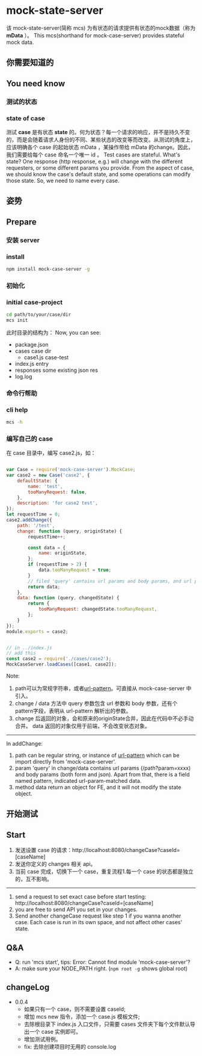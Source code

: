 # mock-state-server
该 mock-state-server(简称 mcs) 为有状态的请求提供有状态的mock数据（称为 **mData** ）。
This mcs(shorthand for mock-case-server) provides stateful mock data.

## 你需要知道的
## You need know
### 测试的状态
### state of case
测试 **case** 是有状态 **state** 的。何为状态？每一个请求的响应，并不是持久不变的，而是会随着请求人身份的不同、某些状态的改变等而改变。从测试的角度上，应该明确各个 case 的起始状态 mData ，某操作带给 mData 的change。因此，我们需要给每个 case 命名一个唯一 id 。
Test cases are stateful. What's state? One response (http response, e.g.) will change with the different requesters, or some different params you provide. From the aspect of case, we should know the case's default state, and some operations can modify those state. So, we need to name every case.

## 姿势
## Prepare
### 安装 server
### install
```bash
npm install mock-case-server -g
```

### 初始化
### initial case-project
```bash
cd path/to/your/case/dir
mcs init
```
此时目录的结构为：
Now, you can see:
- package.json
- cases case dir
    - case1.js case-test
- index.js entry
- responses some existing json res
- log.log 


### 命令行帮助
### cli help
```bash
mcs -h
```

### 编写自己的 case
在 case 目录中，编写 case2.js，如：
```js

var Case = require('mock-case-server').MockCase;
var case2 = new Case('case2', {
    defaultState: {
        name: 'test',
        tooManyRequest: false,
    },
    description: 'for case2 test',
});
let requestTime = 0;
case2.addChange({
    path: '/test',
    change: function (query, originState) {
        requestTime++;

        const data = {
            name: originState,
        };
        if (requestTime > 2) {
            data.tooManyRequest = true;
        }
        // filed 'query' cantains url params and body params, and url pattern 
        return data;
    },
    data: function (query, changedState) {
        return {
            tooManyRequest: changedState.tooManyRequest,
        };
    }
});
module.exports = case2;


// in ../index.js
// add this
const case2 = require('./cases/case2');
MockCaseServer.loadCases([case1, case2]);
```
Note: 
1. path可以为常规字符串，或者[url-pattern](https://www.npmjs.com/package/url-pattern)。可直接从 mock-case-server 中引入。
2. change / data 方法中 query 参数包含 url 参数和 body 参数，还有个 pattern字段，表明从 url-pattern 解析出的参数。
3. change 后返回的对象，会和原来的originState合并，因此在代码中不必手动合并。 data 返回的对象仅用于前端，不会改变状态对象。

___
In addChange:
1. path can be regular string, or instance of [url-pattern](https://www.npmjs.com/package/url-pattern) which can be import directly from 'mock-case-server'.
2. param 'query' in change/data contains url params (/path?param=xxxx) and body params (both form and json). Apart from that, there is a field named pattern, indicated url-param-matched data.
3. method data return an object for FE, and it will not modify the state object.

## 开始测试
## Start
1. 发送设置 case 的请求：http://localhost:8080/changeCase?caseId=[caseName]
2. 发送你定义的 changes 相关 api。
3. 当前 case 完成，切换下一个 case，重复流程1.每一个 case 的状态都是独立的，互不影响。
___
1. send a request to set exact case before start testing: http://localhost:8080/changeCase?caseId=[caseName]
2. you are free to send API you set in your changes.
3. Send another changeCase request like step 1 if you wanna another case. Each case is run in its own space, and not affect other cases' state.

## Q&A
- Q: run 'mcs start', tips: Error: Cannot find module 'mock-case-server'?
- A: make sure your NODE_PATH right. (`npm root -g` shows global root)

## changeLog
- 0.0.4
    - 如果只有一个 case，则不需要设置 caseId;
    - 增加 mcs new 指令，添加一个 case.js 模板文件;
    - 去除根目录下 index.js 入口文件，只需要 cases 文件夹下每个文件默认导出一个 case 实例即可。
    - 增加测试用例。
    - fix: 去除创建项目时无用的 console.log